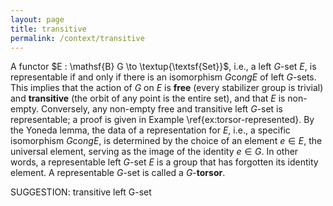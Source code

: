 ```yaml
---
layout: page
title: transitive
permalink: /context/transitive
---
```


A functor $E : \mathsf{B} G \to \textup{\textsf{Set}}$, i.e., a left $G$-set $E$, is representable if and only if there is an isomorphism $G \mathrm{co}ng E$ of left $G$-sets. This implies that the action of $G$ on $E$ is **free** (every stabilizer group is trivial) and **transitive** (the orbit of any point is the entire set), and that $E$ is non-empty. Conversely, any non-empty free and transitive left $G$-set is representable; a proof is given in Example \ref{ex:torsor-represented}. By the Yoneda lemma, the data of a representation for $E$, i.e., a specific isomorphism $G \mathrm{co}ng E$, is determined by the choice of an element $e \in E$, the universal element, serving as the image of the identity $e \in G$. In other words, a representable left $G$-set $E$ is a group that has forgotten its identity element. A representable $G$-set is called a $G$-**torsor**.

SUGGESTION: transitive left G-set